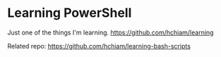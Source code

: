 # Learning PowerShell

Just one of the things I'm learning. <https://github.com/hchiam/learning>

Related repo: <https://github.com/hchiam/learning-bash-scripts>
